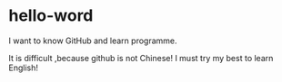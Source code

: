 # hello-word
I want to know GitHub and learn programme.

It is difficult ,because github is not Chinese!
I must try my best to learn English! 
